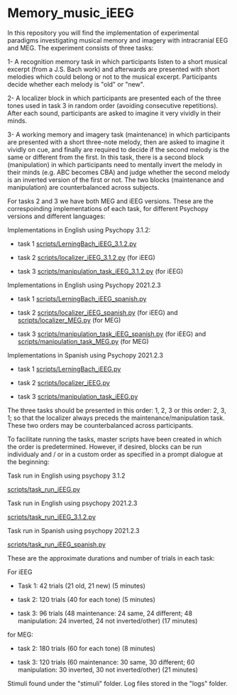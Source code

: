 # Memory_music_iEEG

In this repository you will find the implementation of experimental paradigms investigating musical memory and imagery with intracranial EEG and MEG. The experiment consists of three tasks:

1- A recognition memory task in which participants listen to a short musical excerpt (from a J.S. Bach work) and afterwards are presented with short melodies which could belong or not to the musical excerpt. Participants decide whether each melody is "old" or "new".

2- A localizer block in which participants are presented each of the three tones used in task 3 in random order (avoiding consecutive repetitions). After each sound, participants are asked to imagine it very vividly in their minds.

3- A working memory and imagery task (maintenance) in which participants are presented with a short three-note melody, then are asked to imagine it vividly on cue, and finally are required to decide if the second melody is the same or different from the first. In this task, there is a second block (manipulation) in which participants need to mentally invert the melody in their minds (e.g. ABC becomes CBA) and judge whether the second melody is an inverted version of the first or not. The two blocks (maintenance and manipulation) are counterbalanced across subjects.


For tasks 2 and 3 we have both MEG and iEEG versions. These are the correspoinding implementations of each task, for different Psychopy versions and different languages:

Implementations in English using Psychopy 3.1.2:

- task 1 [scripts/LerningBach_iEEG_3.1.2.py](https://github.com/drqm/memory_music_iEEG/blob/master/scripts/LearningBachShort_iEEG_3.1.2.py)

- task 2 [scripts/localizer_iEEG_3.1.2.py](https://github.com/drqm/memory_music_iEEG/blob/master/scripts/localizer_iEEG_3.1.2.py) (for iEEG)

- task 3 [scripts/manipulation_task_iEEG_3.1.2.py](https://github.com/drqm/memory_music_iEEG/blob/master/scripts/manipulation_task_iEEG_3.1.2.py) (for iEEG)


Implementations in English using Psychopy 2021.2.3

- task 1 [scripts/LerningBach_iEEG_spanish.py](https://github.com/drqm/memory_music_iEEG/blob/master/scripts/LearningBachShort_iEEG.py)

- task 2 [scripts/localizer_iEEG_spanish.py](https://github.com/drqm/memory_music_iEEG/blob/master/scripts/localizer_iEEG.py) (for iEEG) and [scripts/localizer_MEG.py](https://github.com/drqm/memory_music_iEEG/blob/master/scripts/localizer_MEG.py) (for MEG)

- task 3 [scripts/manipulation_task_iEEG_spanish.py](https://github.com/drqm/memory_music_iEEG/blob/master/scripts/manipulation_task_iEEG.py) (for iEEG) and [scripts/manipulation_task_MEG.py](https://github.com/drqm/memory_music_iEEG/blob/master/scripts/localizer_MEG.py) (for MEG)


Implementations in Spanish using Psychopy 2021.2.3

- task 1 [scripts/LerningBach_iEEG.py](https://github.com/drqm/memory_music_iEEG/blob/master/scripts/LearningBachShort_iEEG.py)

- task 2 [scripts/localizer_iEEG.py](https://github.com/drqm/memory_music_iEEG/blob/master/scripts/localizer_iEEG.py)

- task 3 [scripts/manipulation_task_iEEG.py](https://github.com/drqm/memory_music_iEEG/blob/master/scripts/manipulation_task_iEEG.py)


The three tasks should be presented in this order: 1, 2, 3 or this order: 2, 3, 1; so that the localizer always preceds the maintenance/manipulation task. These two orders may be counterbalanced across participants.

To facilitate running the tasks, master scripts have been created in which the order is predetermined. However, if desired, blocks can be run individualy and / or in a custom order as specified in a prompt dialogue at the beginning:

Task run in English using psychopy 3.1.2

[scripts/task_run_iEEG.py](https://github.com/drqm/memory_music_iEEG/blob/master/scripts/task_run_iEEG.py)


Task run in English using psychopy 2021.2.3

[scripts/task_run_iEEG_3.1.2.py](https://github.com/drqm/memory_music_iEEG/blob/master/scripts/task_run_iEEG_3.1.2.py)


Task run in Spanish using psychopy 2021.2.3

[scripts/task_run_iEEG_spanish.py](https://github.com/drqm/memory_music_iEEG/blob/master/scripts/task_run_iEEG_spanish.py)


These are the approximate durations and number of trials in each task:

For iEEG

- Task 1: 42 trials (21 old, 21 new) (5 minutes)

- task 2: 120 trials (40 for each tone) (5 minutes)

- task 3: 96 trials (48 maintenance: 24 same, 24 different; 48 manipulation: 24 inverted, 24 not inverted/other) (17 minutes)

for MEG:

- task 2: 180 trials (60 for each tone) (8 minutes)

- task 3: 120 trials (60 maintenance: 30 same, 30 different; 60 manipulation: 30 inverted, 30 not inverted/other) (21 minutes)

Stimuli found under the "stimuli" folder. Log files stored in the "logs" folder.


